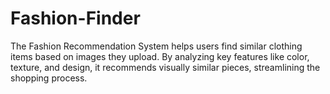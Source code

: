 # Fashion-Finder
The Fashion Recommendation System helps users find similar clothing items based on images they upload. By analyzing key features like color, texture, and design, it recommends visually similar pieces, streamlining the shopping process.
